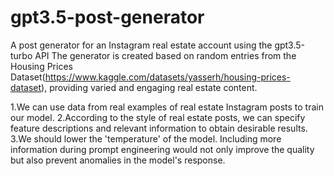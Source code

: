 # gpt3.5-post-generator
A post generator for an Instagram real estate account using the gpt3.5-turbo API
The generator is created based on random entries from the Housing Prices Dataset(https://www.kaggle.com/datasets/yasserh/housing-prices-dataset), providing varied and engaging real estate content.


1.We can use data from real examples of real estate Instagram posts to train our model.
2.According to the style of real estate posts, we can specify feature descriptions and relevant information to obtain desirable results.
3.We should lower the 'temperature' of the model. Including more information during prompt engineering would not only improve the quality but also prevent anomalies in the model's response.
